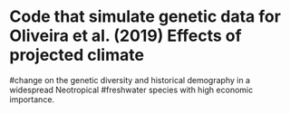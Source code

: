 # Code that simulate genetic data for Oliveira et al. (2019) Effects of projected climate 
#change on the genetic diversity and historical demography in a widespread Neotropical
#freshwater species with high economic importance.

